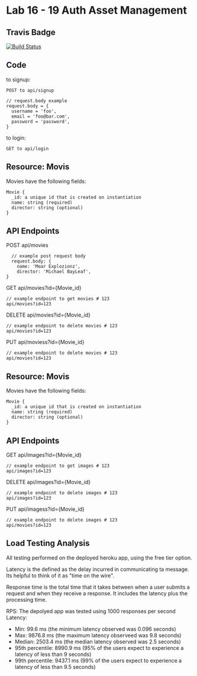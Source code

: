 # Lab 16 - 19 Auth Asset Management
## Travis Badge
[![Build Status](https://travis-ci.org/ashtonkellis/16-19-auth-asset-mgt.svg?branch=master)](https://travis-ci.org/ashtonkellis/16-19-auth-asset-mgt)

## Code
to signup:
```
POST to api/signup

// request.body example
request.body = {
  username = 'foo',
  email = 'foo@bar.com',
  password = 'password',
}
```

to login:
```
GET to api/login
```

## Resource: Movis
Movies have the following fields:
```
Movie {
  _id: a unique id that is created on instantiation
  name: string (required)
  director: string (optional)
}
```

## API Endpoints
POST api/movies
```
  // example post request body
  request.body: {
    name: 'Moar Explozionz',
    director: 'Michael BayLeaf',
}
```

GET api/movies?id={Movie_id}
```
// example endpoint to get movies # 123
api/movies?id=123
```

DELETE api/movies?id={Movie_id}
```
// example endpoint to delete movies # 123
api/movies?id=123
```

PUT api/moviess?id={Movie_id}
```
// example endpoint to delete movies # 123
api/movies?id=123
```

## Resource: Movis
Movies have the following fields:
```
Movie {
  _id: a unique id that is created on instantiation
  name: string (required)
  director: string (optional)
}
```

## API Endpoints
GET api/images?id={Movie_id}
```
// example endpoint to get images # 123
api/images?id=123
```

DELETE api/images?id={Movie_id}
```
// example endpoint to delete images # 123
api/images?id=123
```

PUT api/imagess?id={Movie_id}
```
// example endpoint to delete images # 123
api/movies?id=123
```

## Load Testing Analysis
All testing performed on the deployed heroku app, using the free tier option. 

Latency is the defined as the delay incurred in communicating ta message. Its helpful to think of it as "time on the wire".

Response time is the total time that it takes between when a user submits a request and when they receive a response. It includes the latency plus the processing time.

RPS: The depolyed app was tested using 1000 responses per second
Latency:
- Min: 99.6 ms (the minimum latency observed was 0.096 seconds)
- Max: 9876.8 ms (the maximum latency observeed was 9.8 seconds)
- Median: 2503.4 ms (the median latency observed was 2.5 seconds)
- 95th percentile: 8990.9 ms (95% of the users expect to experience a latency of less than 9 seconds)
- 99th percentile: 9437.1 ms (99% of the users expect to experience a latency of less than 9.5 seconds)
